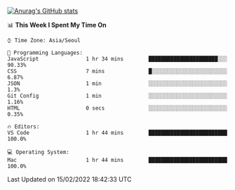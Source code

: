
<!--
**BHyeonKim/BHyeonKim** is a ✨ _special_ ✨ repository because its `README.md` (this file) appears on your GitHub profile.

Here are some ideas to get you started:

- 🔭 I’m currently working on ...
- 🌱 I’m currently learning ...
- 👯 I’m looking to collaborate on ...
- 🤔 I’m looking for help with ...
- 💬 Ask me about ...
- 📫 How to reach me: ...
- 😄 Pronouns: ...
- ⚡ Fun fact: ...
-->
[![Anurag's GitHub stats](https://github-readme-stats.vercel.app/api?username=BHyeonKim&show_icons=true&theme=dark)
](https://github.com/anuraghazra/github-readme-stats)
<!--START_SECTION:waka-->
📊 **This Week I Spent My Time On** 

```text
⌚︎ Time Zone: Asia/Seoul

💬 Programming Languages: 
JavaScript               1 hr 34 mins        ██████████████████████░░░   90.33% 
CSS                      7 mins              █░░░░░░░░░░░░░░░░░░░░░░░░   6.87% 
JSON                     1 min               ░░░░░░░░░░░░░░░░░░░░░░░░░   1.3% 
Git Config               1 min               ░░░░░░░░░░░░░░░░░░░░░░░░░   1.16% 
HTML                     0 secs              ░░░░░░░░░░░░░░░░░░░░░░░░░   0.35%

🔥 Editors: 
VS Code                  1 hr 44 mins        █████████████████████████   100.0%

💻 Operating System: 
Mac                      1 hr 44 mins        █████████████████████████   100.0%

```


 Last Updated on 15/02/2022 18:42:33 UTC
<!--END_SECTION:waka-->

